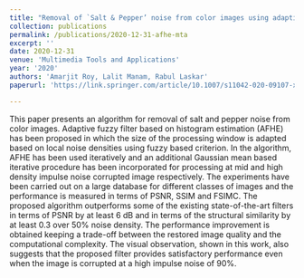 ```yaml
---
title: "Removal of `Salt & Pepper’ noise from color images using adaptive fuzzy technique based on histogram estimation"
collection: publications
permalink: /publications/2020-12-31-afhe-mta
excerpt: ''
date: 2020-12-31
venue: 'Multimedia Tools and Applications'
year: '2020'
authors: 'Amarjit Roy, Lalit Manam, Rabul Laskar'
paperurl: 'https://link.springer.com/article/10.1007/s11042-020-09107-x#:~:text=In%20this%20filtering%20approach%2C%20noisy,or%20%E2%80%9C255%E2%80%9D%20intensity%20value.'

---
```

<!-- poster: 'https://dbp1994.github.io/publications/files/ICASSP_ALS_2018_poster.pdf' -->
<!--  -->
<!-- code: 'https://github.com/RaghavSomani/CMTRF' -->

This paper presents an algorithm for removal of salt and pepper noise from color images. Adaptive fuzzy filter based on histogram estimation (AFHE) has been proposed in which the size of the processing window is adapted based on local noise densities using fuzzy based criterion. In the algorithm, AFHE has been used iteratively and an additional Gaussian mean based iterative procedure has been incorporated for processing at mid and high density impulse noise corrupted image respectively. The experiments have been carried out on a large database for different classes of images and the performance is measured in terms of PSNR, SSIM and FSIMC. The proposed algorithm outperforms some of the existing state-of-the-art filters in terms of PSNR by at least 6 dB and in terms of the structural similarity by at least 0.3 over 50% noise density. The performance improvement is obtained keeping a trade-off between the restored image quality and the computational complexity. The visual observation, shown in this work, also suggests that the proposed filter provides satisfactory performance even when the image is corrupted at a high impulse noise of 90%.

<!--
The paper has been accepted at [ICASSP 2018](https://ieeexplore.ieee.org/document/8461836){:target="_blank"}.

Abstract:

Relevant links:
1. [Paper](https://ieeexplore.ieee.org/document/8461836){:target="_blank"}
2. [Poster](https://dbp1994.github.io/publications/files/ICASSP_ALS_2018_poster.pdf){:target="_blank"}


<iframe width="560" height="315" src="https://www.youtube.com/embed/KyHUan_7YnQ" frameborder="0" allow="accelerometer; autoplay; encrypted-media; gyroscope; picture-in-picture" allowfullscreen></iframe>
<figcaption>Oral presentation at WSDM'19</figcaption> -->
